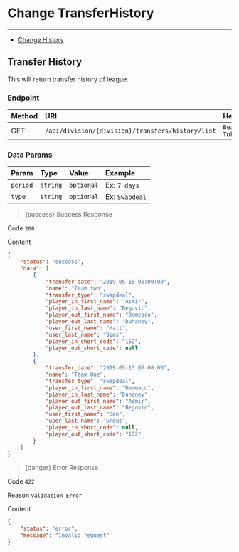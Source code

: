 # Change TransferHistory

---

- [Change History](#change_history)

<a name="change_history"></a>
## Transfer History

This will return transfer history of league.

### Endpoint

|Method|URI|Headers|
|:-|:-|:-|
|GET|`/api/division/{division}/transfers/history/list`|`Bearer Token`|

### Data Params

|Param|Type|Value|Example
|:-|:-|:-|:-
|`period`|`string`|`optional`|Ex: `7 days`
|`type`|`string`|`optional`|Ex: `Swapdeal`

> {success} Success Response

Code `200`

Content

```json
{
    "status": "success",
    "data": [
        {
            "transfer_date": "2019-05-15 00:00:00",
            "name": "Team two",
            "transfer_type": "swapdeal",
            "player_in_first_name": "Asmir",
            "player_in_last_name": "Begovic",
            "player_out_first_name": "Demeaco",
            "player_out_last_name": "Duhaney",
            "user_first_name": "Matt",
            "user_last_name": "Sims",
            "player_in_short_code": "152",
            "player_out_short_code": null
        },
        {
            "transfer_date": "2019-05-15 00:00:00",
            "name": "Team One",
            "transfer_type": "swapdeal",
            "player_in_first_name": "Demeaco",
            "player_in_last_name": "Duhaney",
            "player_out_first_name": "Asmir",
            "player_out_last_name": "Begovic",
            "user_first_name": "Ben",
            "user_last_name": "Grout",
            "player_in_short_code": null,
            "player_out_short_code": "152"
        }
    ]
}
```
> {danger} Error Response

Code `422`

Reason `Validation Error`

Content

```json
{
    "status": "error",
    "message": "Invalid request"
}
```
